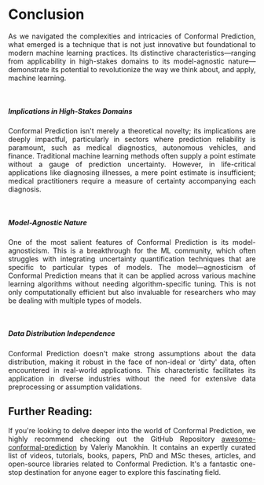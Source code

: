 # Conclusion

<div style="text-align: justify;">
As we navigated the complexities and intricacies of Conformal Prediction, what emerged is a technique that is not just innovative but foundational to modern machine learning practices. Its distinctive characteristics&mdash;ranging from applicability in high-stakes domains to its model-agnostic nature&mdash;demonstrate its potential to revolutionize the way we think about, and apply, machine learning.

<br><h5>Implications in High-Stakes Domains</h5>
Conformal Prediction isn't merely a theoretical novelty; its implications are deeply impactful, particularly in sectors where prediction reliability is paramount, such as medical diagnostics, autonomous vehicles, and finance. Traditional machine learning methods often supply a point estimate without a gauge of prediction uncertainty. However, in life-critical applications like diagnosing illnesses, a mere point estimate is insufficient; medical practitioners require a measure of certainty accompanying each diagnosis.

<br><h5>Model-Agnostic Nature</h5>
One of the most salient features of Conformal Prediction is its model-agnosticism. This is a breakthrough for the ML community, which often struggles with integrating uncertainty quantification techniques that are specific to particular types of models. The model&mdash;agnosticism of Conformal Prediction means that it can be applied across various machine learning algorithms without needing algorithm-specific tuning. This is not only computationally efficient but also invaluable for researchers who may be dealing with multiple types of models.

<br><h5>Data Distribution Independence</h5>
Conformal Prediction doesn't make strong assumptions about the data distribution, making it robust in the face of non-ideal or 'dirty' data, often encountered in real-world applications. This characteristic facilitates its application in diverse industries without the need for extensive data preprocessing or assumption validations.
</div>

## Further Reading:

<div style="text-align: justify;">
If you're looking to delve deeper into the world of Conformal Prediction, we highly recommend checking out the GitHub Repository <a href='https://github.com/valeman/awesome-conformal-prediction'>awesome-conformal-prediction</a> by Valeriy Manokhin. It contains an expertly curated list of videos, tutorials, books, papers, PhD and MSc theses, articles, and open-source libraries related to Conformal Prediction. It's a fantastic one-stop destination for anyone eager to explore this fascinating field.
</div>
